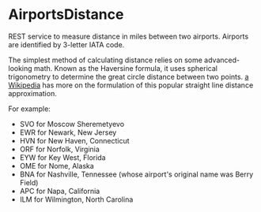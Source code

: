 # AirportsDistance
REST service to measure distance in miles between two airports. Airports are identified by 3-letter IATA code. 

The simplest method of calculating distance relies on some advanced-looking math.  Known as the Haversine formula, it uses spherical trigonometry to determine the great circle distance between two points. [a Wikipedia]([https://en.wikipedia.org/wiki/Haversine_formula])  has more on the formulation of this popular straight line distance approximation.

For example:
* SVO for Moscow Sheremetyevo
* EWR for Newark, New Jersey
* HVN for New Haven, Connecticut
* ORF for Norfolk, Virginia
* EYW for Key West, Florida
* OME for Nome, Alaska
* BNA for Nashville, Tennessee (whose airport's original name was Berry Field)
* APC for Napa, California
* ILM for Wilmington, North Carolina
